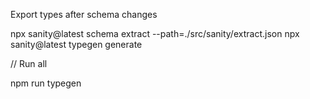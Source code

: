 Export types after schema changes

npx sanity@latest schema extract --path=./src/sanity/extract.json
npx sanity@latest typegen generate

// Run all

npm run typegen
